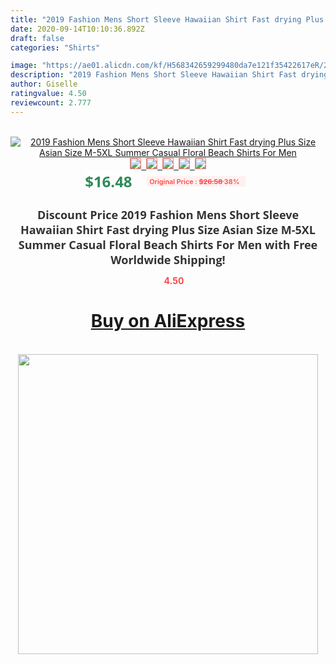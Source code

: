 ```yaml
---
title: "2019 Fashion Mens Short Sleeve Hawaiian Shirt Fast drying Plus Size Asian Size M-5XL Summer Casual Floral Beach Shirts For Men"
date: 2020-09-14T10:10:36.892Z
draft: false
categories: "Shirts"

image: "https://ae01.alicdn.com/kf/H568342659299480da7e121f35422617eR/2019-Fashion-Mens-Short-Sleeve-Hawaiian-Shirt-Fast-drying-Plus-Size-Asian-Size-M-5XL-Summer.jpg"
description: "2019 Fashion Mens Short Sleeve Hawaiian Shirt Fast drying Plus Size Asian Size M-5XL Summer Casual Floral Beach Shirts For Men"
author: Giselle
ratingvalue: 4.50
reviewcount: 2.777
---
```

<br>
<div style="text-align: center;">
<a href="https://s.click.aliexpress.com/e/_9QMjAV" target="_blank" rel="nofollow noopener noreferrer"><img alt="2019 Fashion Mens Short Sleeve Hawaiian Shirt Fast drying Plus Size Asian Size M-5XL Summer Casual Floral Beach Shirts For Men" class="magnifier-image" src="https://ae01.alicdn.com/kf/H568342659299480da7e121f35422617eR/2019-Fashion-Mens-Short-Sleeve-Hawaiian-Shirt-Fast-drying-Plus-Size-Asian-Size-M-5XL-Summer.jpg_640x640.jpg">
<br>
<img style="border:1px solid salmon" src="https://ae01.alicdn.com/kf/H568342659299480da7e121f35422617eR/2019-Fashion-Mens-Short-Sleeve-Hawaiian-Shirt-Fast-drying-Plus-Size-Asian-Size-M-5XL-Summer.jpg_120x120.jpg">&nbsp;&nbsp;<img style="border:1px solid salmon" src="https://ae01.alicdn.com/kf/H0792bc0d12ed475b9fc2b69cce992364c/2019-Fashion-Mens-Short-Sleeve-Hawaiian-Shirt-Fast-drying-Plus-Size-Asian-Size-M-5XL-Summer.jpg_120x120.jpg">&nbsp;&nbsp;<img style="border:1px solid salmon" src="https://ae01.alicdn.com/kf/H15ea5abb52b147cebaab4159fadbe357t/2019-Fashion-Mens-Short-Sleeve-Hawaiian-Shirt-Fast-drying-Plus-Size-Asian-Size-M-5XL-Summer.jpg_120x120.jpg">&nbsp;&nbsp;<img style="border:1px solid salmon" src="https://ae01.alicdn.com/kf/H5b23a6f4f93b43fb85f17c9736d2e1e2c/2019-Fashion-Mens-Short-Sleeve-Hawaiian-Shirt-Fast-drying-Plus-Size-Asian-Size-M-5XL-Summer.jpg_120x120.jpg">&nbsp;&nbsp;<img style="border:1px solid salmon" src="https://ae01.alicdn.com/kf/H4897914679f84983881cc88223e7d664o/2019-Fashion-Mens-Short-Sleeve-Hawaiian-Shirt-Fast-drying-Plus-Size-Asian-Size-M-5XL-Summer.jpg_120x120.jpg"></a></div><br0>
<div style="text-align: center;"><span style="background-color: white; border: 0px; box-sizing: border-box; color: seagreen; display: inline-block; font-family: &quot;open sans&quot; , &quot;arial&quot; , &quot;helvetica&quot; , sans-serif , &quot;heiti&quot;; font-size: 24px; font-stretch: inherit; font-weight: 700; line-height: inherit; margin: 0px 10px 0px 0px; padding: 0px; vertical-align: middle;">$16.48 </span>
<span style="background: rgb(255 , 241 , 241); border-radius: 3px; border: 0px; box-sizing: border-box; color: #ff4747; display: inline-block; font-family: inherit; font-size: 12px; font-stretch: inherit; font-style: inherit; font-variant: inherit; font-weight: 600; line-height: inherit; margin: 0px; padding: 2px 5px; transform: scale(0.9); vertical-align: middle;">Original Price : <b style="text-decoration: line-through;">$26.58 </b> 38%&nbsp;&nbsp;</span></div>
<h1 style="color: #333333; display: inline-block; font-family: &quot;open sans&quot; , &quot;arial&quot; , &quot;helvetica&quot; , sans-serif , &quot;heiti&quot;; font-size: 18px; font-stretch: inherit; font-weight: 700; text-align: center;">Discount Price 2019 Fashion Mens Short Sleeve Hawaiian Shirt Fast drying Plus Size Asian Size M-5XL Summer Casual Floral Beach Shirts For Men with Free Worldwide Shipping!</h1>
<div style="color: #ff4747; text-align: center;">
<img src="https://4.bp.blogspot.com/-M0ZcTcb-5uY/XleCXlxnR4I/AAAAAAAAAEc/OrjgMkXV1oMQFaCRZj5HQwOCBcu3w1FegCPcBGAYYCw/s1600/star.png" style="height: 15px;">&nbsp;<b>4.50</b></div>
<div class="button_cont" align="center"><a class="buynow_a" href="https://s.click.aliexpress.com/e/_9QMjAV" target="_blank" rel="nofollow noopener noreferrer"><H1>Buy on AliExpress</H1></a></div><br>
<div class="separator" style="clear: both; text-align: center;">
<img src="https://lh3.googleusercontent.com/-pTy5HemUv9M/XlePHvY0dAI/AAAAAAAAAE4/0nX5iRUoIWY8eMW9Dpxeirr157OZliDIgCLcBGAsYHQ/s1600/badge.gif" width="480">
</div>
